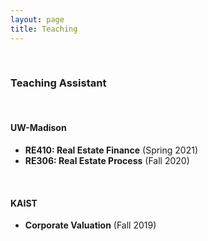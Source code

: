 ```yaml
---
layout: page
title: Teaching
---
```



<br/>

### Teaching Assistant
<br/>

#### UW-Madison
- **RE410: Real Estate Finance** (Spring 2021)
- **RE306: Real Estate Process** (Fall 2020)
<br/>

#### KAIST
- **Corporate Valuation** (Fall 2019)
